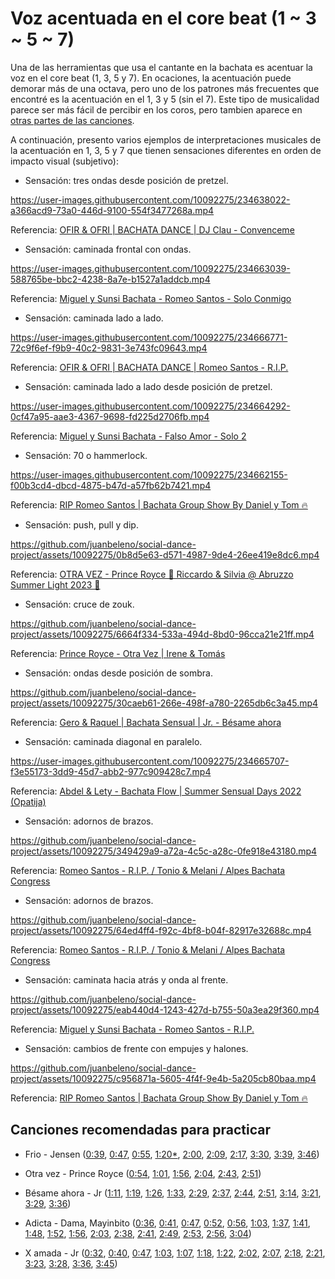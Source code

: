 # Voz acentuada en el core beat (1 ~ 3 ~ 5 ~ 7)

Una de las herramientas que usa el cantante en la bachata es acentuar la voz en el core beat (1, 3, 5 y 7). En ocaciones, la acentuación puede demorar más de una octava, pero uno de los patrones más frecuentes que encontré es la acentuación en el 1, 3 y 5 (sin el 7). Este tipo de musicalidad parece ser más fácil de percibir en los coros, pero tambien aparece en [otras partes de las canciones](https://youtu.be/Uzt3PBzObl4?t=23).

A continuación, presento varios ejemplos de interpretaciones musicales de la acentuación en 1, 3, 5 y 7 que tienen sensaciones diferentes en orden de impacto visual (subjetivo):

- Sensación: tres ondas desde posición de pretzel.

https://user-images.githubusercontent.com/10092275/234638022-a366acd9-73a0-446d-9100-554f3477268a.mp4

Referencia: [OFIR & OFRI | BACHATA DANCE | DJ Clau - Convenceme](https://youtu.be/0KCEpelo-zs?t=62)


- Sensación: caminada frontal con ondas.

https://user-images.githubusercontent.com/10092275/234663039-588765be-bbc2-4238-8a7e-b1527a1addcb.mp4

Referencia: [Miguel y Sunsi Bachata - Romeo Santos - Solo Conmigo](https://youtu.be/VuZSTF5jbIk?t=38)


- Sensación: caminada lado a lado.

https://user-images.githubusercontent.com/10092275/234666771-72c9f6ef-f9b9-40c2-9831-3e743fc09643.mp4

Referencia: [OFIR & OFRI | BACHATA DANCE | Romeo Santos - R.I.P.](https://youtu.be/cNqZMvT0ErE?t=100)


- Sensación: caminada lado a lado desde posición de pretzel.

https://user-images.githubusercontent.com/10092275/234664292-0cf47a95-aae3-4367-9698-fd225d2706fb.mp4

Referencia: [Miguel y Sunsi Bachata - Falso Amor - Solo 2](https://youtu.be/trwfDyna_Ik?t=163)


- Sensación: 70 o hammerlock.

https://user-images.githubusercontent.com/10092275/234662155-f00b3cd4-dbcd-4875-b47d-a57fb62b7421.mp4

Referencia: [RIP Romeo Santos | Bachata Group Show By Daniel y Tom 🔥](https://youtu.be/NpbH5VpIpuw?t=118)


- Sensación: push, pull y dip.

https://github.com/juanbeleno/social-dance-project/assets/10092275/0b8d5e63-d571-4987-9de4-26ee419e8dc6.mp4

Referencia: [OTRA VEZ - Prince Royce 🔱 Riccardo & Silvia @ Abruzzo Summer Light 2023 🔱](https://youtu.be/8GQVYo90_kA?t=53)


- Sensación: cruce de zouk.

https://github.com/juanbeleno/social-dance-project/assets/10092275/6664f334-533a-494d-8bd0-96cca21e21ff.mp4

Referencia: [Prince Royce - Otra Vez | Irene & Tomás](https://www.youtube.com/shorts/7aM1EOEQVOM)


- Sensación: ondas desde posición de sombra.

https://github.com/juanbeleno/social-dance-project/assets/10092275/30caeb61-266e-498f-a780-2265db6c3a45.mp4

Referencia: [Gero & Raquel | Bachata Sensual | Jr. - Bésame ahora](https://youtu.be/uHlpnRcgtAo?t=192)


- Sensación: caminada diagonal en paralelo.

https://user-images.githubusercontent.com/10092275/234665707-f3e55173-3dd9-45d7-abb2-977c909428c7.mp4

Referencia: [Abdel & Lety - Bachata Flow | Summer Sensual Days 2022 (Opatija)](https://youtu.be/hoXS0HM8sL8?t=98)


- Sensación: adornos de brazos.

https://github.com/juanbeleno/social-dance-project/assets/10092275/349429a9-a72a-4c5c-a28c-0fe918e43180.mp4

Referencia: [Romeo Santos - R.I.P. / Tonio & Melani / Alpes Bachata Congress](https://youtu.be/4j6ZtCzsKoc?t=32)


- Sensación: adornos de brazos.

https://github.com/juanbeleno/social-dance-project/assets/10092275/64ed4ff4-f92c-4bf8-b04f-82917e32688c.mp4

Referencia: [Romeo Santos - R.I.P. / Tonio & Melani / Alpes Bachata Congress](https://youtu.be/4j6ZtCzsKoc?t=39)


- Sensación: caminata hacia atrás y onda al frente.

https://github.com/juanbeleno/social-dance-project/assets/10092275/eab440d4-1243-427d-b755-50a3ea29f360.mp4

Referencia: [Miguel y Sunsi Bachata - Romeo Santos - R.I.P.](https://youtu.be/h98TLr9psgs?t=98)


- Sensación: cambios de frente con empujes y halones.

https://github.com/juanbeleno/social-dance-project/assets/10092275/c956871a-5605-4f4f-9e4b-5a205cb80baa.mp4

Referencia: [RIP Romeo Santos | Bachata Group Show By Daniel y Tom 🔥](https://youtu.be/NpbH5VpIpuw?t=25)


## Canciones recomendadas para practicar

- Frio - Jensen ([0:39](https://youtu.be/8NhQZLW-4C0?t=39), [0:47](https://youtu.be/8NhQZLW-4C0?t=47), [0:55](https://youtu.be/8NhQZLW-4C0?t=55), [1:20*](https://youtu.be/8NhQZLW-4C0?t=80), [2:00](https://youtu.be/8NhQZLW-4C0?t=120), [2:09](https://youtu.be/8NhQZLW-4C0?t=129), [2:17](https://youtu.be/8NhQZLW-4C0?t=137), [3:30](https://youtu.be/8NhQZLW-4C0?t=210), [3:39](https://youtu.be/8NhQZLW-4C0?t=219), [3:46](https://youtu.be/8NhQZLW-4C0?t=226))

- Otra vez - Prince Royce ([0:54](https://youtu.be/6RENya8IoT4?t=54), [1:01](https://youtu.be/6RENya8IoT4?t=61), [1:56](https://youtu.be/6RENya8IoT4?t=116), [2:04](https://youtu.be/6RENya8IoT4?t=124), [2:43](https://youtu.be/6RENya8IoT4?t=163), [2:51](https://youtu.be/6RENya8IoT4?t=171))

- Bésame ahora - Jr ([1:11](https://youtu.be/xr1MXo5lvxw?t=71), [1:19](https://youtu.be/xr1MXo5lvxw?t=79), [1:26](https://youtu.be/xr1MXo5lvxw?t=86), [1:33](https://youtu.be/xr1MXo5lvxw?t=93), [2:29](https://youtu.be/xr1MXo5lvxw?t=149), [2:37](https://youtu.be/xr1MXo5lvxw?t=157), [2:44](https://youtu.be/xr1MXo5lvxw?t=164), [2:51](https://youtu.be/xr1MXo5lvxw?t=171), [3:14](https://youtu.be/xr1MXo5lvxw?t=194), [3:21](https://youtu.be/xr1MXo5lvxw?t=201), [3:29](https://youtu.be/xr1MXo5lvxw?t=209), [3:36](https://youtu.be/xr1MXo5lvxw?t=216))

- Adicta - Dama, Mayinbito ([0:36](https://youtu.be/qvljMACH_PA?t=36), [0:41](https://youtu.be/qvljMACH_PA?t=41), [0:47](https://youtu.be/qvljMACH_PA?t=47), [0:52](https://youtu.be/qvljMACH_PA?t=52), [0:56](https://youtu.be/qvljMACH_PA?t=56), [1:03](https://youtu.be/qvljMACH_PA?t=63), [1:37](https://youtu.be/qvljMACH_PA?t=97), [1:41](https://youtu.be/qvljMACH_PA?t=101), [1:48](https://youtu.be/qvljMACH_PA?t=108), [1:52](https://youtu.be/qvljMACH_PA?t=112), [1:56](https://youtu.be/qvljMACH_PA?t=116), [2:03](https://youtu.be/qvljMACH_PA?t=123), [2:38](https://youtu.be/qvljMACH_PA?t=158), [2:41](https://youtu.be/qvljMACH_PA?t=161), [2:49](https://youtu.be/qvljMACH_PA?t=169), [2:53](https://youtu.be/qvljMACH_PA?t=173), [2:56](https://youtu.be/qvljMACH_PA?t=176), [3:04](https://youtu.be/qvljMACH_PA?t=184))

- X amada - Jr ([0:32](https://youtu.be/MkPqcY_C8mU?t=32), [0:40](https://youtu.be/MkPqcY_C8mU?t=40), [0:47](https://youtu.be/MkPqcY_C8mU?t=47), [1:03](https://youtu.be/MkPqcY_C8mU?t=48), [1:07](https://youtu.be/MkPqcY_C8mU?t=67), [1:18](https://youtu.be/MkPqcY_C8mU?t=78), [1:22](https://youtu.be/MkPqcY_C8mU?t=82), [2:02](https://youtu.be/MkPqcY_C8mU?t=82), [2:07](https://youtu.be/MkPqcY_C8mU?t=82), [2:18](https://youtu.be/MkPqcY_C8mU?t=138), [2:21](https://youtu.be/MkPqcY_C8mU?t=141), [3:23](https://youtu.be/MkPqcY_C8mU?t=203), [3:28](https://youtu.be/MkPqcY_C8mU?t=208), [3:36](https://youtu.be/MkPqcY_C8mU?t=216), [3:45](https://youtu.be/MkPqcY_C8mU?t=225))
